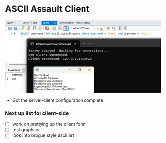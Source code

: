 # ASCII Assault Client

![Server-Client Diagram](https://github.com/DapperBanana/ASCIIAssaultServer/blob/master/Server_Client_Communication.png)

 - Got the server-client configuration complete

### Next up list for client-side
- [ ] work on prettying up the client form
- [ ] test graphics
- [ ] look into brogue style ascii art
